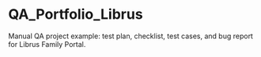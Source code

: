 # QA_Portfolio_Librus
Manual QA project example: test plan, checklist, test cases, and bug report for Librus Family Portal.
